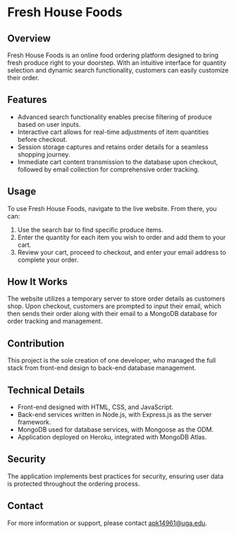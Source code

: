 # Fresh House Foods

## Overview

Fresh House Foods is an online food ordering platform designed to bring fresh produce right to your doorstep. With an intuitive interface for quantity selection and dynamic search functionality, customers can easily customize their order.

## Features

- Advanced search functionality enables precise filtering of produce based on user inputs.
- Interactive cart allows for real-time adjustments of item quantities before checkout.
- Session storage captures and retains order details for a seamless shopping journey.
- Immediate cart content transmission to the database upon checkout, followed by email collection for comprehensive order tracking.

## Usage

To use Fresh House Foods, navigate to the live website. From there, you can:

1. Use the search bar to find specific produce items.
2. Enter the quantity for each item you wish to order and add them to your cart.
3. Review your cart, proceed to checkout, and enter your email address to complete your order.

## How It Works

The website utilizes a temporary server to store order details as customers shop. Upon checkout, customers are prompted to input their email, which then sends their order along with their email to a MongoDB database for order tracking and management.

## Contribution

This project is the sole creation of one developer, who managed the full stack from front-end design to back-end database management.

## Technical Details

- Front-end designed with HTML, CSS, and JavaScript.
- Back-end services written in Node.js, with Express.js as the server framework.
- MongoDB used for database services, with Mongoose as the ODM.
- Application deployed on Heroku, integrated with MongoDB Atlas.

## Security

The application implements best practices for security, ensuring user data is protected throughout the ordering process.

## Contact

For more information or support, please contact apk14961@uga.edu.
